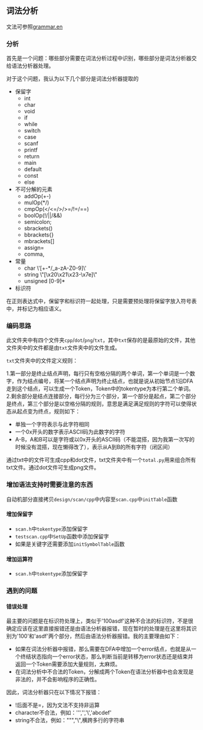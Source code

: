 ## 词法分析

文法可参照[grammar.en](./grammar/grammar.en)

### 分析

首先是一个问题：哪些部分需要在词法分析过程中识别，哪些部分是词法分析器交给语法分析器处理。

对于这个问题，我认为以下几个部分是词法分析器提取的

+ 保留字
  + int
  + char
  + void
  + if
  + while
  + switch
  + case
  + scanf
  + printf
  + return
  + main
  + default
  + const
  + else
+ 不可分解的元素
  + addOp(+-)
  + mulOp(*/)
  + cmpOp(</<=/>/>=/!=/==)
  + boolOp(!/||/&&)
  + semicolon;
  + sbrackets()
  + bbrackets{}
  + mbrackets[]
  + assign=
  + comma,
+ 常量
  + char \\\'[+-*/_a-zA-Z0-9]\\\'
  + string \\\"[\x20\x21\x23-\x7e]\\\"
  + unsigned [0-9]*
+ 标识符

在正则表达式中，保留字和标识符一起处理，只是需要预处理将保留字放入符号表中，并标记为相应语义。

### 编码思路

此文件夹中有四个文件夹`cpp`/`dot`/`png`/`txt`，其中`txt`保存的是最原始的文件，其他文件夹中的文件都是由`txt`文件夹中的文件生成。

`txt`文件夹中的文件定义规则：

1.第一部分是终止结点声明，每行只有空格分隔的两个单词，第一个单词是一个数字，作为结点编号，将某一个结点声明为终止结点，也就是说从初始节点1沿DFA走到这个结点，可以生成一个Token，Token中的tokentype为本行第二个单词。
2.剩余部分是结点连接部分，每行分为三个部分，第一个部分是起点，第二个部分是终点，第三个部分是以空格分隔的规则，意思是满足满足规则的字符可以使得状态从起点变为终点，规则如下：
  + 单独一个字符表示与此字符相同
  + 一个0x开头的数字表示ASCII码为此数字的字符
  + A-B，A和B可以是字符或以0x开头的ASCII码（不能混搭，因为我第一次写的时候没有混搭，现在懒得改了），表示从A到B的所有字符（闭区间）
  
通过txt中的文件可生成cpp和dot文件，txt文件夹中有一个`total.py`用来组合所有txt文件。通过dot文件可生成png文件。

### 增加语法支持时需要注意的东西

自动机部分直接拷贝`design/scan/cpp`中内容至`scan.cpp`中`initTable`函数

#### 增加保留字

+ `scan.h`中`tokentype`添加保留字
+ `testscan.cpp`中`SetUp`函数中添加保留字
+ 如果是关键字还需要添加`initSymbolTable`函数

#### 增加运算符

+ `scan.h`中`tokentype`添加保留字

### 遇到的问题

#### 错误处理

最主要的问题是在标识符处理上，类似于'100asdf'这种不合法的标识符，不是很确定应该在这里直接报错还是由语法分析器报错，现在暂时的处理是在这里将其识别为'100'和'asdf'两个部分，然后由语法分析器报错。我的主要理由如下：
+ 如果在词法分析器中报错，那么需要在DFA中增加一个error结点，也就是从一个终结状态指向一个error状态，那么判断当前是转移为error状态还是结束并返回一个Token需要添加大量规则，太麻烦。
+ 在词法分析中不合法的Token，分解成两个Token在语法分析器中也会发现是非法的，并不会影响程序的正确性。

因此，词法分析器只在以下情况下报错：
+ !后面不是=，因为文法不支持非运算
+ character不合法，例如：''','','\\','abcdef'
+ string不合法，例如：""","\\",横跨多行的字符串
